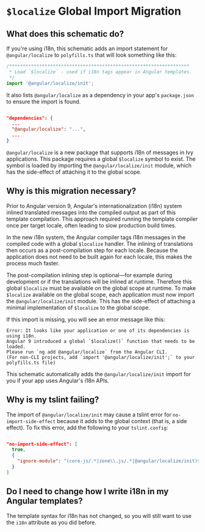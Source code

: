 # `$localize` Global Import Migration

## What does this schematic do?

If you're using i18n, this schematic adds an import statement for `@angular/localize` to `polyfills.ts` that will look something like this:

```ts
/******************************************************************
 * Load `$localize` - used if i18n tags appear in Angular templates.
 */
import '@angular/localize/init';
```

It also lists `@angular/localize` as a dependency in your app's `package.json` to ensure the import is found.

```json

"dependencies": {
  ...
  "@angular/localize": "...",
  ...
}

```

`@angular/localize` is a new package that supports i18n of messages in Ivy applications.
This package requires a global `$localize` symbol to exist.
The symbol is loaded by importing the `@angular/localize/init` module, which has the side-effect of attaching it to the global scope.

## Why is this migration necessary?

Prior to Angular version 9, Angular's internationalization (i18n) system inlined translated messages into the compiled output as part of this template compilation.
This approach required running the template compiler once per target locale, often leading to slow production build times.

In the new i18n system, the Angular compiler tags i18n messages in the compiled code with a global `$localize` handler.
The inlining of translations then occurs as a post-compilation step for each locale.
Because the application does not need to be built again for each locale, this makes the process much faster.

The post-compilation inlining step is optional&mdash;for example during development or if the translations will be inlined at runtime.
Therefore this global `$localize` must be available on the global scope at runtime.
To make `$localize` available on the global scope, each application must now import the `@angular/localize/init` module.
This has the side-effect of attaching a minimal implementation of `$localize` to the global scope.

If this import is missing, you will see an error message like this:

```
Error: It looks like your application or one of its dependencies is using i18n.
Angular 9 introduced a global `$localize()` function that needs to be loaded.
Please run `ng add @angular/localize` from the Angular CLI.
(For non-CLI projects, add `import '@angular/localize/init';` to your polyfills.ts file)
```

This schematic automatically adds the `@angular/localize/init` import for you
if your app uses Angular's i18n APIs.


## Why is my tslint failing?

The import of `@angular/localize/init` may cause a tslint error for `no-import-side-effect` because it adds to the global context (that is, a side effect).
To fix this error, add the following to your `tslint.config`:

```json

"no-import-side-effect": [
  true,
  {
    "ignore-module": "(core-js/.*|zone\\.js/.*|@angular/localize/init)$"
  }
]

```


## Do I need to change how I write i18n in my Angular templates?

The template syntax for i18n has not changed, so you will still want to use the `i18n` attribute as you did before.
